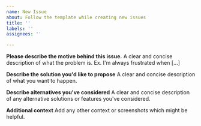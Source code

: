 ```yaml
---
name: New Issue
about: Follow the template while creating new issues
title: ''
labels: ''
assignees: ''

---
```


**Please describe the motive behind this issue.**
A clear and concise description of what the problem is. Ex. I'm always frustrated when [...]

**Describe the solution you'd like to propose**
A clear and concise description of what you want to happen.

**Describe alternatives you've considered**
A clear and concise description of any alternative solutions or features you've considered.

**Additional context**
Add any other context or screenshots which might be helpful.
